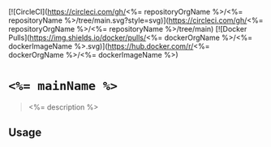 [![CircleCI](https://circleci.com/gh/<%= repositoryOrgName %>/<%= repositoryName %>/tree/main.svg?style=svg)](https://circleci.com/gh/<%= repositoryOrgName %>/<%= repositoryName %>/tree/main)
[![Docker Pulls](https://img.shields.io/docker/pulls/<%= dockerOrgName %>/<%= dockerImageName %>.svg)](https://hub.docker.com/r/<%= dockerOrgName %>/<%= dockerImageName %>)

# `<%= mainName %>`

> <%= description %> 

## Usage

```

```
